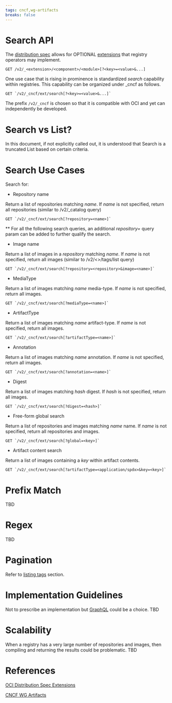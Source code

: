 ```yaml
---
tags: cncf,wg-artifacts
breaks: false
---
```


# Search API

The [distribution spec](https://github.com/opencontainers/distribution-spec)
allows for OPTIONAL [extensions](https://github.com/opencontainers/distribution-spec/blob/main/extensions/README.md) that registry operators may
implement.

```http
GET /v2/_<extension>/<component>/<module>[?<key>=<value>&...]
```

One use case that is rising in prominence is standardized _search_ capability
within registries. This capability can be organized under _cncf as follows.

```http
GET `/v2/_cncf/ext/search[?<key>=<value>&...]`
```

The prefix `/v2/_cncf` is chosen so that it is compatible with OCI and yet can independently be developed.

# Search vs List?

In this document, if not explicitly called out, it is understood that Search is
a truncated List based on certain criteria.

# Search Use Cases

Search for:

* Repository name

Return a list of repositories matching _name_. If _name_ is not specified, return all repositories (similar to /v2/_catalog query)

```http
GET `/v2/_cncf/ext/search[?repository=<name>]`
```

** For all the following search queries, an additional _repository=<repository>_ query param can be added to further qualify the search.

* Image name

Return a list of images in a _repository_ matching _name_. If _name_ is not specified, return all images (similar to /v2/<>/tags/list query)

```http
GET `/v2/_cncf/ext/search[?repository=<repository>&image=<name>]`
```

* MediaType

Return a list of images matching _name_ media-type. If _name_ is not specified, return all images.

```http
GET `/v2/_cncf/ext/search[?mediaType=<name>]`
```

* ArtifactType

Return a list of images matching _name_ artifact-type. If _name_ is not specified, return all images.

```http
GET `/v2/_cncf/ext/search[?artifactType=<name>]`
```

* Annotation

Return a list of images matching _name_ annotation. If _name_ is not specified, return all images.

```http
GET `/v2/_cncf/ext/search[?annotation=<name>]`
```

* Digest

Return a list of images matching _hash_ digest. If _hash_ is not specified, return all images.

```http
GET `/v2/_cncf/ext/search[?digest=<hash>]`
```

* Free-form global search

Return a list of repositories and images matching _name_ name. If _name_ is not specified, return all repositories and images.

```http
GET `/v2/_cncf/ext/search[?global=<key>]`
```

* Artifact content search

Return a list of images containing a _key_ within artifact contents.

```http
GET `/v2/_cncf/ext/search[?artifactType=<application/spdx>&key=<key>]`
```

# Prefix Match

TBD

# Regex

TBD

# Pagination

Refer to [listing tags](https://github.com/opencontainers/distribution-spec/blob/main/spec.md#listing-tags) section.

# Implementation Guidelines

Not to prescribe an implementation but [GraphQL](https://en.wikipedia.org/wiki/GraphQL) could be a choice.
TBD

# Scalability

When a registry has a very large number of repositories and images, then compiling and returning the results could be problematic.
TBD

# References

[OCI Distribution Spec Extensions](./_cncf.md)

[CNCF WG Artifacts](https://github.com/cncf-tags/wg-artifacts)

